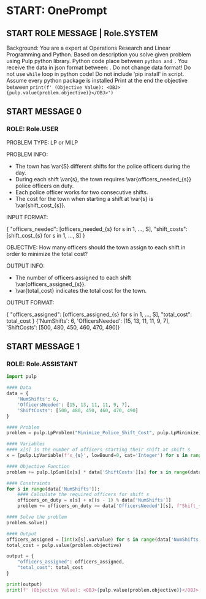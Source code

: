 # START: OnePrompt 
## START ROLE MESSAGE | Role.SYSTEM 
Background: You are a expert at Operations Research and Linear Programming and Python. Based on description you solve given problem using Pulp python library. Python code place between ```python and ```. You receive the data in json format between: <DATA></DATA>. Do not change data format! Do not use `while` loop in python code! Do not include 'pip install' in script. Assume every python package is installed Print at the end the objective between <OBJ></OBJ> `print(f' (Objective Value): <OBJ>{pulp.value(problem.objective)}</OBJ>')`  
## START MESSAGE 0 
### ROLE: Role.USER
<DESCRIPTION>
PROBLEM TYPE: LP or MILP

PROBLEM INFO:

- The town has \var{S} different shifts for the police officers during the day.
- During each shift \var{s}, the town requires \var{officers_needed_{s}} police officers on duty.
- Each police officer works for two consecutive shifts.
- The cost for the town when starting a shift at \var{s} is \var{shift_cost_{s}}.

INPUT FORMAT: 

{
    "officers_needed": [officers_needed_{s} for s in 1, ..., S],
    "shift_costs": [shift_cost_{s} for s in 1, ..., S]
}

OBJECTIVE: How many officers should the town assign to each shift in order to minimize the total cost?

OUTPUT INFO:

- The number of officers assigned to each shift \var{officers_assigned_{s}}.
- \var{total_cost} indicates the total cost for the town.

OUTPUT FORMAT:

{
    "officers_assigned": [officers_assigned_{s} for s in 1, ..., S],
    "total_cost": total_cost
}
</DESCRIPTION>
<DATA>
{'NumShifts': 6, 'OfficersNeeded': [15, 13, 11, 11, 9, 7], 'ShiftCosts': [500, 480, 450, 460, 470, 490]}</DATA>


## START MESSAGE 1 
### ROLE: Role.ASSISTANT
```python
import pulp

#### Data
data = {
    'NumShifts': 6,
    'OfficersNeeded': [15, 13, 11, 11, 9, 7],
    'ShiftCosts': [500, 480, 450, 460, 470, 490]
}

#### Problem
problem = pulp.LpProblem("Minimize_Police_Shift_Cost", pulp.LpMinimize)

#### Variables
#### x[s] is the number of officers starting their shift at shift s
x = [pulp.LpVariable(f'x_{s}', lowBound=0, cat='Integer') for s in range(data['NumShifts'])]

#### Objective Function
problem += pulp.lpSum([x[s] * data['ShiftCosts'][s] for s in range(data['NumShifts'])])

#### Constraints
for s in range(data['NumShifts']):
    #### Calculate the required officers for shift s
    officers_on_duty = x[s] + x[(s - 1) % data['NumShifts']]
    problem += officers_on_duty >= data['OfficersNeeded'][s], f"Shift_{s}_requirement"

#### Solve the problem
problem.solve()

#### Output
officers_assigned = [int(x[s].varValue) for s in range(data['NumShifts'])]
total_cost = pulp.value(problem.objective)

output = {
    "officers_assigned": officers_assigned,
    "total_cost": total_cost
}

print(output)
print(f' (Objective Value): <OBJ>{pulp.value(problem.objective)}</OBJ>')
```

